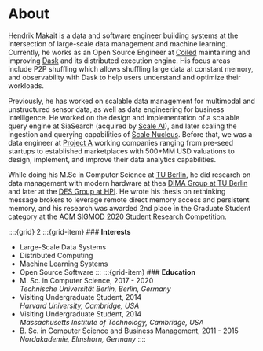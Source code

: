 # About

Hendrik Makait is a data and software engineer building systems at the intersection of large-scale data management and machine learning.
Currently, he works as an Open Source Engineer at <a href="https://www.coiled.io/">Coiled</a> maintaining and improving <a href="https://www.dask.org/">Dask</a> and its distributed execution engine.
His focus areas include P2P shuffling which allows shuffling large data at constant memory, and observability with Dask to help users understand and optimize their workloads.

Previously, he has worked on scalable data management for multimodal and unstructured sensor data, as well as data engineering for business intelligence. He worked on the design and implementation of a scalable query engine at SiaSearch (acquired by <a href="https://scale.com/">Scale AI</a>), and later scaling the ingestion and querying capabilities of <a href="https://scale.com/nucleus">Scale Nucleus</a>. 
Before that, we was a data engineer at [Project A](https://www.project-a.com) working companies ranging from pre-seed startups to established marketplaces with 500+MM USD valuations to design, implement, and improve their data analytics capabilities.

While doing his M.Sc in Computer Science at [TU Berlin](https://www.tu-berlin.de), he did research on data management with modern hardware at thea [DIMA Group at TU Berlin](https://www.dima.tu-berlin.de) and later at the [DES Group at HPI](https://hpi.de/rabl/home.html). 
He wrote his thesis on rethinking message brokers to leverage remote direct memory access and persistent memory, and his research was awarded 2nd place in the Graduate Student category at the [ACM SIGMOD 2020 Student Research Competition](https://src.acm.org/winners/2020).

::::{grid} 2
:::{grid-item} ### **Interests**
- Large-Scale Data Systems
- Distributed Computing
- Machine Learning Systems 
- Open Source Software 
:::
:::{grid-item} ### **Education**
- M. Sc. in Computer Science, 2017 - 2020</br>
  *Technische Universität Berlin, Berlin, Germany*   
- Visiting Undergraduate Student, 2014</br>
  *Harvard University, Cambridge, USA*
- Visiting Undergraduate Student, 2014</br>
  *Massachusetts Institute of Technology, Cambridge, USA*
- B. Sc. in Computer Science and Business Management, 2011 - 2015</br> 
  *Nordakademie, Elmshorn, Germany*
::::